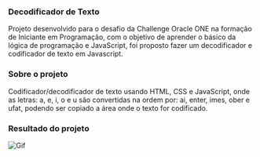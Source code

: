 ### Decodificador de Texto

Projeto desenvolvido para o desafio da Challenge Oracle ONE na formação de Iniciante em Programação, com o objetivo de aprender o básico da lógica de programação e JavaScript, foi proposto fazer um decodificador e codificador de texto em Javascript.

### Sobre o projeto

Codificador/decodificador de texto usando HTML, CSS e JavaScript, onde as letras: a, e, i, o e u são convertidas na ordem por: ai, enter, imes, ober e ufat, podendo ser copiado a área onde o texto for codificado.

### Resultado do projeto

![Gif](imgs/Decodificador-de-texto.gif)

